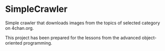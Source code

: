 # SimpleCrawler
Simple crawler that downloads images from the topics of selected category on 4chan.org.

This project has been prepared for the lessons from the advanced object-oriented programming.
